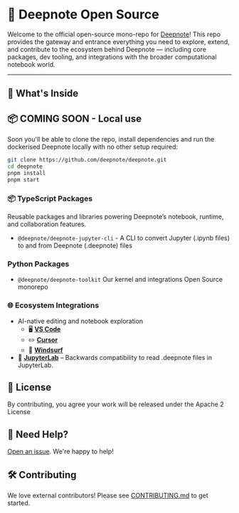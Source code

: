 # 🧠 Deepnote Open Source

Welcome to the official open-source mono-repo for [Deepnote](https://deepnote.com)! This repo provides the gateway and entrance everything you need to explore, extend, and contribute to the ecosystem behind Deepnote — including core packages, dev tooling, and integrations with the broader computational notebook world.

---

## 🚀 What's Inside

## 📦 COMING SOON - Local use

Soon you'll be able to clone the repo, install dependencies and run the dockerised Deepnote locally with no other setup required:

```bash
git clone https://github.com/deepnote/deepnote.git
cd deepnote
pnpm install
pnpm start
```

### 📦 TypeScript Packages

Reusable packages and libraries powering Deepnote’s notebook, runtime, and collaboration features.

- `@deepnote/deepnote-jupyter-cli` - A CLI to convert Jupyter (.ipynb files) to and from Deepnote (.deepnote) files

### Python Packages

- `@deepnote/deepnote-toolkit` Our kernel and integrations Open Source monorepo

### 🌐 Ecosystem Integrations

- AI-native editing and notebook exploration
  - 🖥️ **[VS Code](https://github.com/deepnote/vscode-deepnote)**
  - ✏️ **[Cursor](https://github.com/deepnote/vscode-deepnote)**
  - 🌊 **[Windsurf](https://github.com/deepnote/vscode-deepnote)**
- 🧪 **[JupyterLab](https://github.com/deepnote/jupyterlab-deepnote)** – Backwards compatibility to read .deepnote files in JupyterLab.

## 📄 License

By contributing, you agree your work will be released under the Apache 2 License

## 🙌 Need Help?

[Open an issue](https://github.com/deepnote/deepnote/issues/new). We're happy to help!

## 🛠️ Contributing

We love external contributors!
Please see [CONTRIBUTING.md](CONTRIBUTING.md) to get started.
